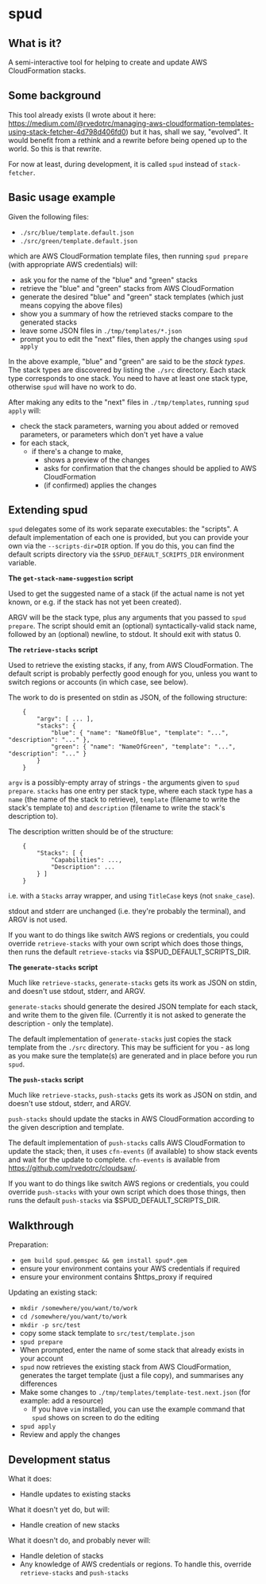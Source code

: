 spud
====

What is it?
-----------

A semi-interactive tool for helping to create and update AWS CloudFormation
stacks.

Some background
---------------

This tool already exists (I wrote about it here:
https://medium.com/@rvedotrc/managing-aws-cloudformation-templates-using-stack-fetcher-4d798d406fd0)
but it has, shall we say, "evolved". It would benefit from a rethink and a
rewrite before being opened up to the world.  So this is that rewrite.

For now at least, during development, it is called `spud` instead of
`stack-fetcher`.

Basic usage example
-------------------

Given the following files:

 * `./src/blue/template.default.json`
 * `./src/green/template.default.json`

which are AWS CloudFormation template files, then running `spud prepare` (with
appropriate AWS credentials) will:

 * ask you for the name of the "blue" and "green" stacks
 * retrieve the "blue" and "green" stacks from AWS CloudFormation
 * generate the desired "blue" and "green" stack templates (which just means copying the above files)
 * show you a summary of how the retrieved stacks compare to the generated stacks
 * leave some JSON files in `./tmp/templates/*.json`
 * prompt you to edit the "next" files, then apply the changes using `spud apply`

In the above example, "blue" and "green" are said to be the _stack types_.
The stack types are discovered by listing the `./src` directory.  Each stack
type corresponds to one stack.  You need to have at least one stack type,
otherwise `spud` will have no work to do.

After making any edits to the "next" files in `./tmp/templates`, running `spud
apply` will:

 * check the stack parameters, warning you about added or removed parameters,
   or parameters which don't yet have a value
 * for each stack,
   * if there's a change to make,
     * shows a preview of the changes
     * asks for confirmation that the changes should be applied to AWS CloudFormation
     * (if confirmed) applies the changes

Extending spud
--------------

`spud` delegates some of its work separate executables: the "scripts".  A
default implementation of each one is provided, but you can provide your own
via the `--scripts-dir=DIR` option.  If you do this, you can find the default
scripts directory via the `$SPUD_DEFAULT_SCRIPTS_DIR` environment variable.

__The `get-stack-name-suggestion` script__

Used to get the suggested name of a stack (if the actual name is not yet
known, or e.g. if the stack has not yet been created).

ARGV will be the stack type, plus any arguments that you passed to `spud
prepare`.  The script should emit an (optional) syntactically-valid stack
name, followed by an (optional) newline, to stdout.  It should exit with
status 0.

__The `retrieve-stacks` script__

Used to retrieve the existing stacks, if any, from AWS CloudFormation.  The
default script is probably perfectly good enough for you, unless you want to
switch regions or accounts (in which case, see below).

The work to do is presented on stdin as JSON, of the following structure:

```
    {
        "argv": [ ... ],
        "stacks": {
            "blue": { "name": "NameOfBlue", "template": "...", "description": "..." },
            "green": { "name": "NameOfGreen", "template": "...", "description": "..." }
        }
    }
```

`argv` is a possibly-empty array of strings - the arguments given to `spud
prepare`.  `stacks` has one entry per stack type, where each stack type has a
`name` (the name of the stack to retrieve), `template` (filename to write the
stack's template to) and `description` (filename to write the stack's
description to).

The description written should be of the structure:

```
    {
        "Stacks": [ {
            "Capabilities": ...,
            "Description": ...
        } ]
    }
```

i.e. with a `Stacks` array wrapper, and using `TitleCase` keys (not ```snake_case```).

stdout and stderr are unchanged (i.e. they're probably the terminal), and
ARGV is not used.

If you want to do things like switch AWS regions or credentials, you could
override `retrieve-stacks` with your own script which does those things, then
runs the default `retrieve-stacks` via $SPUD_DEFAULT_SCRIPTS_DIR.

__The `generate-stacks` script__

Much like `retrieve-stacks`, `generate-stacks` gets its work as JSON on stdin,
and doesn't use stdout, stderr, and ARGV.

`generate-stacks` should generate the desired JSON template for each stack,
and write them to the given file.  (Currently it is not asked to generate the
description - only the template).

The default implementation of `generate-stacks` just copies the stack template
from the `./src` directory.  This may be sufficient for you - as long as you
make sure the template(s) are generated and in place before you run `spud`.

__The `push-stacks` script__

Much like `retrieve-stacks`, `push-stacks` gets its work as JSON on stdin,
and doesn't use stdout, stderr, and ARGV.

`push-stacks` should update the stacks in AWS CloudFormation according to the
given description and template.

The default implementation of `push-stacks` calls AWS CloudFormation to update
the stack; then, it uses `cfn-events` (if available) to show stack events and
wait for the update to complete.  `cfn-events` is available from
<https://github.com/rvedotrc/cloudsaw/>.

If you want to do things like switch AWS regions or credentials, you could
override `push-stacks` with your own script which does those things, then
runs the default `push-stacks` via $SPUD_DEFAULT_SCRIPTS_DIR.

Walkthrough
-----------

Preparation:

 * ```gem build spud.gemspec && gem install spud*.gem```
 * ensure your environment contains your AWS credentials if required
 * ensure your environment contains $https_proxy if required

Updating an existing stack:

 * `mkdir /somewhere/you/want/to/work`
 * `cd /somewhere/you/want/to/work`
 * `mkdir -p src/test`
 * copy some stack template to `src/test/template.json`
 * `spud prepare`
 * When prompted, enter the name of some stack that already exists in your account
 * `spud` now retrieves the existing stack from AWS CloudFormation, generates
   the target template (just a file copy), and summarises any differences
 * Make some changes to `./tmp/templates/template-test.next.json` (for example: add a resource)
   * If you have `vim` installed, you can use the example command that `spud`
     shows on screen to do the editing
 * `spud apply`
 * Review and apply the changes

Development status
------------------

What it does:

 * Handle updates to existing stacks

What it doesn't yet do, but will:

 * Handle creation of new stacks

What it doesn't do, and probably never will:

 * Handle deletion of stacks
 * Any knowledge of AWS credentials or regions.  To handle this, override
   `retrieve-stacks` and `push-stacks`

